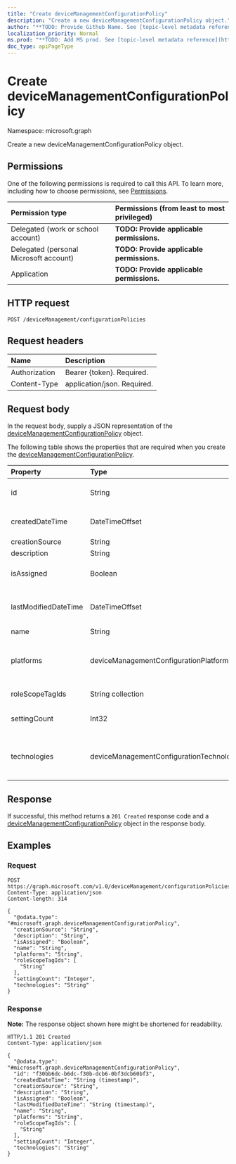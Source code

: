 ```yaml
---
title: "Create deviceManagementConfigurationPolicy"
description: "Create a new deviceManagementConfigurationPolicy object."
author: "**TODO: Provide Github Name. See [topic-level metadata reference](https://msgo.azurewebsites.net/add/document/guidelines/metadata.html#topic-level-metadata)**"
localization_priority: Normal
ms.prod: "**TODO: Add MS prod. See [topic-level metadata reference](https://msgo.azurewebsites.net/add/document/guidelines/metadata.html#topic-level-metadata)**"
doc_type: apiPageType
---
```


# Create deviceManagementConfigurationPolicy
Namespace: microsoft.graph



Create a new deviceManagementConfigurationPolicy object.

## Permissions
One of the following permissions is required to call this API. To learn more, including how to choose permissions, see [Permissions](/graph/permissions-reference).

|Permission type|Permissions (from least to most privileged)|
|:---|:---|
|Delegated (work or school account)|**TODO: Provide applicable permissions.**|
|Delegated (personal Microsoft account)|**TODO: Provide applicable permissions.**|
|Application|**TODO: Provide applicable permissions.**|

## HTTP request

<!-- {
  "blockType": "ignored"
}
-->
``` http
POST /deviceManagement/configurationPolicies
```

## Request headers
|Name|Description|
|:---|:---|
|Authorization|Bearer {token}. Required.|
|Content-Type|application/json. Required.|

## Request body
In the request body, supply a JSON representation of the [deviceManagementConfigurationPolicy](../resources/devicemanagementconfigurationpolicy.md) object.

The following table shows the properties that are required when you create the [deviceManagementConfigurationPolicy](../resources/devicemanagementconfigurationpolicy.md).

|Property|Type|Description|
|:---|:---|:---|
|id|String|**TODO: Add Description** Inherited from [entity](../resources/entity.md)|
|createdDateTime|DateTimeOffset|Policy creation date and time. This property is read-only.|
|creationSource|String|Policy creation source|
|description|String|Policy description|
|isAssigned|Boolean|Policy assignment status. This property is read-only.|
|lastModifiedDateTime|DateTimeOffset|Policy last modification date and time. This property is read-only.|
|name|String|Policy name|
|platforms|deviceManagementConfigurationPlatforms|Platforms for this policy. Possible values are: `none`, `macOS`, `windows10X`, `windows10`.|
|roleScopeTagIds|String collection|List of Scope Tags for this Entity instance.|
|settingCount|Int32|Number of settings. This property is read-only.|
|technologies|deviceManagementConfigurationTechnologies|Technologies for this policy. Possible values are: `none`, `mdm`, `windows10XManagement`, `configManager`.|



## Response

If successful, this method returns a `201 Created` response code and a [deviceManagementConfigurationPolicy](../resources/devicemanagementconfigurationpolicy.md) object in the response body.

## Examples

### Request
<!-- {
  "blockType": "request",
  "name": "create_devicemanagementconfigurationpolicy_from_"
}
-->
``` http
POST https://graph.microsoft.com/v1.0/deviceManagement/configurationPolicies
Content-Type: application/json
Content-length: 314

{
  "@odata.type": "#microsoft.graph.deviceManagementConfigurationPolicy",
  "creationSource": "String",
  "description": "String",
  "isAssigned": "Boolean",
  "name": "String",
  "platforms": "String",
  "roleScopeTagIds": [
    "String"
  ],
  "settingCount": "Integer",
  "technologies": "String"
}
```


### Response
**Note:** The response object shown here might be shortened for readability.
<!-- {
  "blockType": "response",
  "truncated": true,
  "@odata.type": "microsoft.graph.deviceManagementConfigurationPolicy"
}
-->
``` http
HTTP/1.1 201 Created
Content-Type: application/json

{
  "@odata.type": "#microsoft.graph.deviceManagementConfigurationPolicy",
  "id": "f30bb6dc-b6dc-f30b-dcb6-0bf3dcb60bf3",
  "createdDateTime": "String (timestamp)",
  "creationSource": "String",
  "description": "String",
  "isAssigned": "Boolean",
  "lastModifiedDateTime": "String (timestamp)",
  "name": "String",
  "platforms": "String",
  "roleScopeTagIds": [
    "String"
  ],
  "settingCount": "Integer",
  "technologies": "String"
}
```

